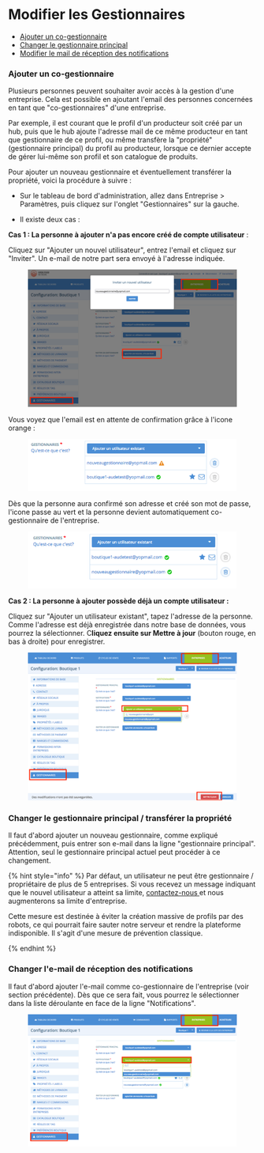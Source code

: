 # Modifier les Gestionnaires

* [Ajouter un co-gestionnaire](transfer-ownership.md#ajouter-un-gestionnaire)
* [Changer le gestionnaire principal](transfer-ownership.md#changer-le-gestionnaire-principal)
* [Modifier le mail de réception des notifications](transfer-ownership.md#changer-le-mail-de-reception-des-notifications)

### Ajouter un co-gestionnaire <a href="#co-gestionnaire" id="co-gestionnaire"></a>

Plusieurs personnes peuvent souhaiter avoir accès à la gestion d'une entreprise. Cela est possible en ajoutant l'email des personnes concernées en tant que "co-gestionnaires" d'une entreprise.

Par exemple, il est courant que le profil d'un producteur soit créé par un hub, puis que le hub ajoute l'adresse mail de ce même producteur en tant que gestionnaire de ce profil, ou même transfère la "propriété" (gestionnaire principal) du profil au producteur, lorsque ce dernier accepte de gérer lui-même son profil et son catalogue de produits.&#x20;

Pour ajouter un nouveau gestionnaire et éventuellement transférer la propriété, voici la procédure à suivre :

*   Sur le tableau de bord d'administration, allez dans Entreprise > Paramètres, puis cliquez sur l'onglet "Gestionnaires" sur la gauche.


* Il existe deux cas :&#x20;

**Cas 1 : La personne à ajouter n'a pas encore créé de compte utilisateur** :&#x20;

Cliquez sur "Ajouter un nouvel utilisateur", entrez l'email et cliquez sur "Inviter". Un e-mail de notre part sera envoyé à l'adresse indiquée. &#x20;

<figure><img src="../../.gitbook/assets/Screen Shot 2022-11-14 at 12.59.42.png" alt=""><figcaption></figcaption></figure>

Vous voyez que l'email est en attente de confirmation grâce à l'icone orange :

<figure><img src="../../.gitbook/assets/Screen Shot 2022-11-14 at 12.59.51.png" alt=""><figcaption></figcaption></figure>

Dès que la personne aura confirmé son adresse et créé son mot de passe, l'icone passe au vert et la personne devient automatiquement co-gestionnaire de l'entreprise.

<figure><img src="../../.gitbook/assets/Screen Shot 2022-11-14 at 13.00.14.png" alt=""><figcaption></figcaption></figure>

**Cas 2 : La personne à ajouter possède déjà un compte utilisateur :**

Cliquez sur "Ajouter un utilisateur existant", tapez l'adresse de la personne. Comme l'adresse est déjà enregistrée dans notre base de données, vous pourrez la sélectionner. C**liquez ensuite sur Mettre à jour** (bouton rouge, en bas à droite) pour enregistrer.

<figure><img src="../../.gitbook/assets/Screen Shot 2022-11-14 at 13.06.24.png" alt=""><figcaption></figcaption></figure>

### Changer le gestionnaire principal / transférer la propriété

Il faut d'abord ajouter un nouveau gestionnaire, comme expliqué précédemment, puis entrer son e-mail dans la ligne "gestionnaire principal". Attention, seul le gestionnaire principal actuel peut procéder à ce changement.

{% hint style="info" %}
Par défaut, un utilisateur ne peut être gestionnaire / propriétaire de plus de 5 entreprises. Si vous recevez un message indiquant que le nouvel utilisateur a atteint sa limite, [contactez-nous ](https://guide.openfoodnetwork.org/v/fr/#dautres-questions-des-ameliorations)et nous augmenterons sa limite d'entreprise.&#x20;

Cette mesure est destinée à éviter la création massive de profils par des robots, ce qui pourrait faire sauter notre serveur et rendre la plateforme indisponible. Il s'agit d'une mesure de prévention classique.


{% endhint %}

### Changer l'e-mail de réception des notifications

Il faut d'abord ajouter l'e-mail comme co-gestionnaire de l'entreprise (voir section précédente). Dès que ce sera fait, vous pourrez le sélectionner dans la liste déroulante en face de la ligne "Notifications".

<figure><img src="../../.gitbook/assets/Screen Shot 2022-11-14 at 13.14.45.png" alt=""><figcaption></figcaption></figure>
